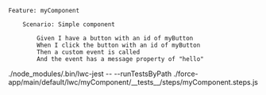     Feature: myComponent

        Scenario: Simple component

            Given I have a button with an id of myButton
            When I click the button with an id of myButton
            Then a custom event is called
            And the event has a message property of "hello"
        

./node_modules/.bin/lwc-jest -- --runTestsByPath ./force-app/main/default/lwc/myComponent/\_\_tests\_\_/steps/myComponent.steps.js
